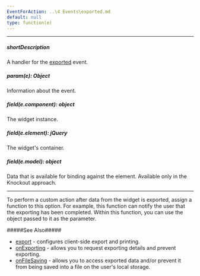 ```yaml
---
EventForAction: ..\4 Events\exported.md
default: null
type: function(e)
---
```

---
##### shortDescription
A handler for the [exported](/api-reference/20%20Data%20Visualization%20Widgets/BaseWidget/4%20Events/exported.md '{basewidgetpath}/Events#exported') event.

##### param(e): Object
Information about the event.

##### field(e.component): object
The widget <a href="{basewidgetpath}/Methods/#instance"></a> instance.

##### field(e.element): jQuery
The widget's container.

##### field(e.model): object
Data that is available for binding against the element. Available only in the Knockout approach.

---
To perform a custom action after data from the widget is exported, assign a function to this option. For example, this function can notify the user that the exporting has been completed. Within this function, you can use the object passed to it as the parameter.

#####See Also#####
- [export](/api-reference/20%20Data%20Visualization%20Widgets/BaseWidget/1%20Configuration/export '{basewidgetpath}/Configuration/export') - configures client-side export and printing.
- [onExporting](/api-reference/20%20Data%20Visualization%20Widgets/BaseWidget/1%20Configuration/onExporting.md '{basewidgetpath}/Configuration#onExporting') - allows you to request exporting details and prevent exporting.
- [onFileSaving](/api-reference/20%20Data%20Visualization%20Widgets/BaseWidget/1%20Configuration/onFileSaving.md '{basewidgetpath}/Configuration#onFileSaving') - allows you to access exported data and/or prevent it from being saved into a file on the user's local storage.